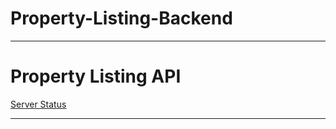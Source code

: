 # Property-Listing-Backend
<hr/>
<div>
  <h1>Property Listing API</h1>
  
  <a href="https://property-listings-api.onrender.com/api/v1/status">Server Status</a>
</div>
<hr />
